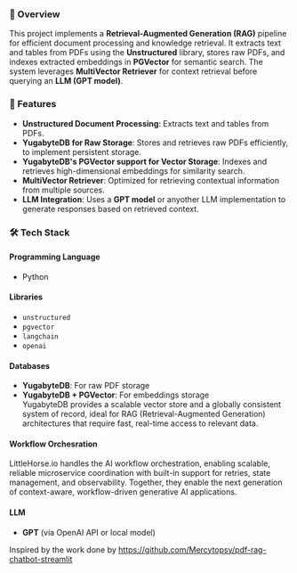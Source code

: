 ### 📌 Overview

This project implements a **Retrieval-Augmented Generation (RAG)** pipeline for efficient document processing and knowledge retrieval. It extracts text and tables from PDFs using the **Unstructured** library, stores raw PDFs, and indexes extracted embeddings in **PGVector** for semantic search. The system leverages **MultiVector Retriever** for context retrieval before querying an **LLM (GPT model)**.

### 🚀 Features

- **Unstructured Document Processing**: Extracts text and tables from PDFs.  
- **YugabyteDB for Raw Storage**: Stores and retrieves raw PDFs efficiently, to implement persistent storage.  
- **YugabyteDB's PGVector support for Vector Storage**: Indexes and retrieves high-dimensional embeddings for similarity search.  
- **MultiVector Retriever**: Optimized for retrieving contextual information from multiple sources.  
- **LLM Integration**: Uses a **GPT model** or anyother LLM implementation to generate responses based on retrieved context.  

### 🛠️ Tech Stack

#### Programming Language
- Python  

#### Libraries
- `unstructured`
- `pgvector`
- `langchain`
- `openai`


#### Databases
- **YugabyteDB**: For raw PDF storage  
- **YugabyteDB + PGVector**: For embeddings storage  
YugabyteDB provides a scalable vector store and a globally consistent system of record, ideal for RAG (Retrieval-Augmented Generation) architectures that require fast, real-time access to relevant data.

#### Workflow Orchesration
LittleHorse.io handles the AI workflow orchestration, enabling scalable, reliable microservice coordination with built-in support for retries, state management, and observability. Together, they enable the next generation of context-aware, workflow-driven generative AI applications.

#### LLM
- **GPT** (via OpenAI API or local model)

Inspired by the work done by https://github.com/Mercytopsy/pdf-rag-chatbot-streamlit